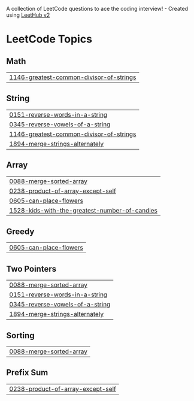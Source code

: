 A collection of LeetCode questions to ace the coding interview! - Created using [LeetHub v2](https://github.com/arunbhardwaj/LeetHub-2.0)
<!---LeetCode Topics Start-->
# LeetCode Topics
## Math
|  |
| ------- |
| [1146-greatest-common-divisor-of-strings](https://github.com/Tejasvi-Yadav/Leetcode/tree/master/1146-greatest-common-divisor-of-strings) |
## String
|  |
| ------- |
| [0151-reverse-words-in-a-string](https://github.com/Tejasvi-Yadav/Leetcode/tree/master/0151-reverse-words-in-a-string) |
| [0345-reverse-vowels-of-a-string](https://github.com/Tejasvi-Yadav/Leetcode/tree/master/0345-reverse-vowels-of-a-string) |
| [1146-greatest-common-divisor-of-strings](https://github.com/Tejasvi-Yadav/Leetcode/tree/master/1146-greatest-common-divisor-of-strings) |
| [1894-merge-strings-alternately](https://github.com/Tejasvi-Yadav/Leetcode/tree/master/1894-merge-strings-alternately) |
## Array
|  |
| ------- |
| [0088-merge-sorted-array](https://github.com/Tejasvi-Yadav/Leetcode/tree/master/0088-merge-sorted-array) |
| [0238-product-of-array-except-self](https://github.com/Tejasvi-Yadav/Leetcode/tree/master/0238-product-of-array-except-self) |
| [0605-can-place-flowers](https://github.com/Tejasvi-Yadav/Leetcode/tree/master/0605-can-place-flowers) |
| [1528-kids-with-the-greatest-number-of-candies](https://github.com/Tejasvi-Yadav/Leetcode/tree/master/1528-kids-with-the-greatest-number-of-candies) |
## Greedy
|  |
| ------- |
| [0605-can-place-flowers](https://github.com/Tejasvi-Yadav/Leetcode/tree/master/0605-can-place-flowers) |
## Two Pointers
|  |
| ------- |
| [0088-merge-sorted-array](https://github.com/Tejasvi-Yadav/Leetcode/tree/master/0088-merge-sorted-array) |
| [0151-reverse-words-in-a-string](https://github.com/Tejasvi-Yadav/Leetcode/tree/master/0151-reverse-words-in-a-string) |
| [0345-reverse-vowels-of-a-string](https://github.com/Tejasvi-Yadav/Leetcode/tree/master/0345-reverse-vowels-of-a-string) |
| [1894-merge-strings-alternately](https://github.com/Tejasvi-Yadav/Leetcode/tree/master/1894-merge-strings-alternately) |
## Sorting
|  |
| ------- |
| [0088-merge-sorted-array](https://github.com/Tejasvi-Yadav/Leetcode/tree/master/0088-merge-sorted-array) |
## Prefix Sum
|  |
| ------- |
| [0238-product-of-array-except-self](https://github.com/Tejasvi-Yadav/Leetcode/tree/master/0238-product-of-array-except-self) |
<!---LeetCode Topics End-->